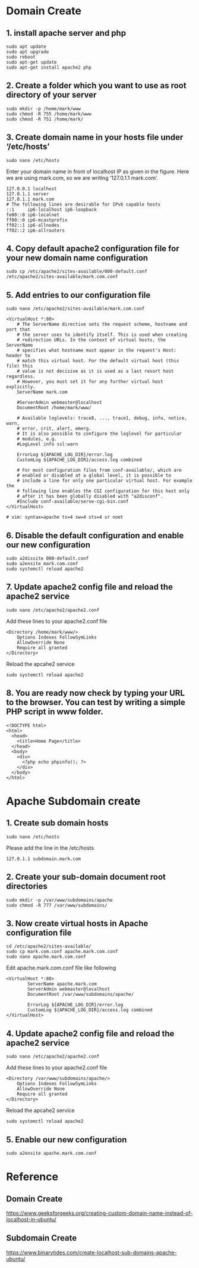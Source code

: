 # Domain Create

## 1. install apache server and php

```
sudo apt update
sudo apt upgrade
sudo reboot
sudo apt-get update
sudo apt-get install apache2 php
```
## 2. Create a folder which you want to use as root directory of your server

```
sudo mkdir -p /home/mark/www
sudo chmod -R 755 /home/mark/www
sudo chmod -R 751 /home/mark/
```
## 3. Create domain name in your hosts file under ‘/etc/hosts’

```
sudo nano /etc/hosts
```
Enter your domain name in front of localhost IP as given in the figure. Here we are using mark.com, so we are writing ‘127.0.1.1 mark.com’. 

```
127.0.0.1 localhost
127.0.1.1 server
127.0.1.1 mark.com
# The following lines are desirable for IPv6 capable hosts
::1     ip6-localhost ip6-loopback
fe00::0 ip6-localnet
ff00::0 ip6-mcastprefix
ff02::1 ip6-allnodes
ff02::2 ip6-allrouters
```

## 4. Copy default apache2 configuration file for your new domain name configuration
```
sudo cp /etc/apache2/sites-available/000-default.conf /etc/apache2/sites-available/mark.com.conf
```

## 5. Add entries to our configuration file
```
sudo nano /etc/apache2/sites-available/mark.com.conf
```

```
<VirtualHost *:80>
	# The ServerName directive sets the request scheme, hostname and port that
	# the server uses to identify itself. This is used when creating
	# redirection URLs. In the context of virtual hosts, the ServerName
	# specifies what hostname must appear in the request's Host: header to
	# match this virtual host. For the default virtual host (this file) this
	# value is not decisive as it is used as a last resort host regardless.
	# However, you must set it for any further virtual host explicitly.
	ServerName mark.com

	#ServerAdmin webmaster@localhost
	DocumentRoot /home/mark/www/

	# Available loglevels: trace8, ..., trace1, debug, info, notice, warn,
	# error, crit, alert, emerg.
	# It is also possible to configure the loglevel for particular
	# modules, e.g.
	#LogLevel info ssl:warn

	ErrorLog ${APACHE_LOG_DIR}/error.log
	CustomLog ${APACHE_LOG_DIR}/access.log combined

	# For most configuration files from conf-available/, which are
	# enabled or disabled at a global level, it is possible to
	# include a line for only one particular virtual host. For example the
	# following line enables the CGI configuration for this host only
	# after it has been globally disabled with "a2disconf".
	#Include conf-available/serve-cgi-bin.conf
</VirtualHost>

# vim: syntax=apache ts=4 sw=4 sts=4 sr noet
```

## 6. Disable the default configuration and enable our new configuration
```
sudo a2dissite 000-default.conf
sudo a2ensite mark.com.conf
sudo systemctl reload apache2
```
## 7. Update apache2 config file and reload the apache2 service
```
sudo nano /etc/apache2/apache2.conf
```
Add these lines to your apache2.conf file
```
<Directory /home/mark/www/>
	Options Indexes FollowSymLinks
	AllowOverride None
	Require all granted
</Directory>
```
Reload the apcahe2 service
```
sudo systemctl reload apache2
```

## 8. You are ready now check by typing your URL to the browser. You can test by writing a simple PHP script in www folder.

```
<!DOCTYPE html>
<html>
  <head>
    <title>Home Page</title>
  </head>
  <body>
    <div>
      <?php echo phpinfo(); ?>
    </div>
  </body>
</html>
```

# Apache Subdomain create
## 1. Create sub domain hosts
```
sudo nano /etc/hosts
```

Please add the line in the  /etc/hosts
```
127.0.1.1 subdomain.mark.com
```

## 2. Create your sub-domain document root directories
```
sudo mkdir -p /var/www/subdomains/apache
sudo chmod -R 777 /var/www/subdomains/
```
## 3. Now create virtual hosts in Apache configuration file
```
cd /etc/apache2/sites-available/
sudo cp mark.com.conf apache.mark.com.conf
sudo nano apache.mark.com.conf
```
Edit apache.mark.com.conf file like following
```
<VirtualHost *:80>
        ServerName apache.mark.com
        ServerAdmin webmaster@localhost
        DocumentRoot /var/www/subdomains/apache/

        ErrorLog ${APACHE_LOG_DIR}/error.log
        CustomLog ${APACHE_LOG_DIR}/access.log combined
</VirtualHost>
```
## 4. Update apache2 config file and reload the apache2 service
```
sudo nano /etc/apache2/apache2.conf
```
Add these lines to your apache2.conf file
```
<Directory /var/www/subdomains/apache/>
	Options Indexes FollowSymLinks
	AllowOverride None
	Require all granted
</Directory>
```
Reload the apcahe2 service
```
sudo systemctl reload apache2
```
## 5. Enable our new configuration
```
sudo a2ensite apache.mark.com.conf
```
# Reference
## Domain Create
https://www.geeksforgeeks.org/creating-custom-domain-name-instead-of-localhost-in-ubuntu/
## Subdomain Create
https://www.binarytides.com/create-localhost-sub-domains-apache-ubuntu/
